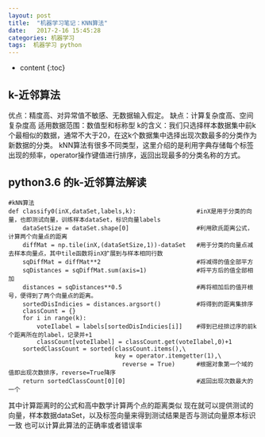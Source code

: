 ```yaml
---
layout: post
title:  "机器学习笔记：KNN算法"
date:   2017-2-16 15:45:28
categories: 机器学习
tags:  机器学习 python
---
```

* content
{:toc}
## k-近邻算法
优点：精度高、对异常值不敏感、无数据输入假定。
缺点：计算复杂度高、空间复杂度高
适用数据范围：数值型和标称型
k的含义：我们只选择样本数据集中前k个最相似的数据，通常不大于20，在这k个数据集中选择出现次数最多的分类作为新数据的分类。
kNN算法有很多不同类型，这里介绍的是利用字典存储每个标签出现的频率，operator操作键值进行排序，返回出现最多的分类名称的方式。

## python3.6 的k-近邻算法解读 
```
#kNN算法
def classify0(inX,dataSet,labels,k):                 #inX是用于分类的向量，也即测试向量，训练样本dataSet，标识向量labels
    dataSetSize = dataSet.shape[0]                   #利用欧氏距离公式，计算两个向量点的距离
    diffMat = np.tile(inX,(dataSetSize,1))-dataSet   #用于分类的向量点减去样本向量点，其中tile函数将inX扩展到与样本相同行数
    sqDiffMat = diffMat**2                           #将减得的值全部平方
    sqDistances = sqDiffMat.sum(axis=1)              #将平方后的值全部相加
    distances = sqDistances**0.5                     #再将相加后的值开根号，便得到了两个向量点的距离。
    sortedDisIndicies = distances.argsort()          #将得到的距离集排序
    classCount = {}                                   
    for i in range(k):                               
        voteIlabel = labels[sortedDisIndicies[i]]    #得到已经排过序的前k个距离所在的label，记录并+1
        classCount[voteIlabel] = classCount.get(voteIlabel,0)+1
    sortedClassCount = sorted(classCount.items(),\
                              key = operator.itemgetter(1),\
                                reverse = True)      #根据对象第一个域的值即出现次数排序，reverse=True降序
    return sortedClassCount[0][0]                    #返回出现次数最大的一个
```
其中计算距离时的公式和高中数学计算两个点的距离类似
现在就可以提供测试的向量，样本数据dataSet，以及标签向量来得到测试结果是否与测试向量原本标识一致
也可以计算此算法的正确率或者错误率